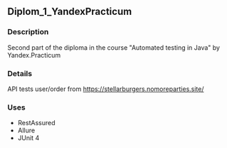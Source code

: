 ## Diplom_1_YandexPracticum
### Description
Second part of the diploma in the course "Automated testing in Java" by Yandex.Practicum
### Details
API tests user/order from https://stellarburgers.nomoreparties.site/
### Uses
- RestAssured
- Allure
- JUnit 4
